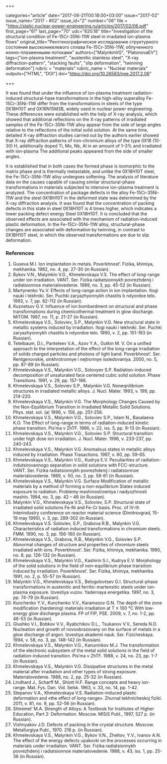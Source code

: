 +++

categories="article"
date="2017-06-21T00:18:00+03:00"
issue="2017-02"
issue_name="2017 - #02"
issue_id="2"
number="06"
file = "https://static.nuclear-power-engineering.ru/articles/2017/02/06.pdf"
first_page="61"
last_page="70"
udc="620.18"
title="Investigation of the structural condition of Fe-15Cr-35Ni-11W steel in irradiated ion-plasma flows"
original_title="Рентгенографическое исследование структурного состояния высоконикелевого сплава Fe-15Cr-35Ni-11W, облученного ионно-плазменными потоками"
authors=["MalynkinVG", "PlatonovaEV"]
tags=["ion-plasma treatment", "austenitic stainless steel", "X-ray diffraction-pattern", "stacking faults", "slip deformation", "twinning deformation"]
rubric = "materials"
rubric_name = "Nuclear materials"
outputs=["HTML", "DOI"]
doi="https://doi.org/10.26583/npe.2017.2.06"

+++

It was found that under the influence of ion-plasma treatment radiation-induced structural-hase transformations in the high-alloy superalloy Fe-15Cr-35Ni-11W differ from the transformations in steels of the type 0X18H10T and 0X16N15M3B, widely used in nuclear power engineering. These differences were established with the help of X-ray analysis, which showed that additional reflections on the X-ray patterns of irradiated samples of the Fe-15Cr-35Ni-11W alloy appear from the side of large angles relative to the reflections of the initial solid solution. At the same time, detailed X-ray diffraction studies carried out by the authors earlier showed that X-ray diffraction patterns of iron-chromium alloys of the type 0X18 (10-30) H, additionally doped Ti, Mo, Nb, Al in an amount of 1–3% and irradiated with ion-plasma The additional peaks appeared from the side of smaller angles.

It is established that in both cases the formed phase is isomorphic to the matrix phase and is thermally metastable, and unlike the 0X18H10T steel, the Fe-15Cr-35Ni-11W alloy undergoes softening. The analysis of literature data on the causes capable of causing similar structural-phase transformations in materials subjected to intensive ion-plasma treatment is analyzed. The concentration of package defects in the alloy Fe-15Cr-35Ni-11W and the steel 0X18H10T in the deformed state was determined by the X-ray diffraction analysis. It was found that the concentration of packing defects in this state in steel 0X18H10T is 4 times higher, which indicates a lower packing defect energy Steel 0Х18Н10Т. It is concluded that the observed effects are associated with the mechanism of radiation-induced plastic deformation. In the Fe-15Cr-35Ni-11W alloy, structural-phase changes are associated with deformation by twinning, in contrast to 0X18H10T steel, in which the observed transformations are due to slip deformation.

### References

1. Guseva M.I. Ion implantation in metals. Poverkhnost’. Fizika, khimiya, mekhanika. 1982, no. 4, pp. 27-30 (in Russian).
2. Bykov V.N., Malyinkin V.G., Khmelevskaya V.S. The effect of long-range under ion irradiation. VANT. Ser. Fizika radiatsionnykh povrezhdenij i radiatsionnoe materialovedenie. 1989, no. 3, pp. 45-52 (in Russian).
3. Martynenko Yu.V. Effects of long-range action in ion implantation. Itogi nauki i tekhniki. Ser. Puchki zaryazhyonnykh chastits b ndyordoe telo. 1993, v. 7, pp. 82-112 (in Russian).
4. Kuznetsov G.V. Influence of ion bombardment on structural and phase transformations during chemicothermal treatment in glow discharge. MiTOM. 1987, no. 11, p. 21-27 (in Russian).
5. Khmelevskaya V.S., Soloviev, S.P., Malynkin V.G. New structural state in metallic systems induced by irradiation. Itogi nauki i tekhniki. Ser. Puchki zaryazhyonnykh chastits b ndyordoe telo. 1990, v. 2, pp. 151-193 (in Russian).
6. Tetelbaum, D.I., Panteleev V.A., Azov Y.A., Gutkin M. V. On a unified approach to the interpretation of the effect of the long-range irradiation of solids charged particles and photons of light band. Poverkhnost’. Ser. Rentgenovskie, sinkhrotronnye i nejtronnye issledovaniya. 2000, no. 5, pp. 87-89 (in Russian).
7. Khmelevskaya V.S., Malynkin V.G., Solovyev S.P. Radiation-induced decomposition of unsaturated face centered cubic solid solution. Phase Transitions. 1991, v. 29, pp. 157-166.
8. Khmelevskaya V.S., Soloviev S.P., Malynkin V.G. Noneqnilibrium structures in irradiated metallic alloys. J. Nucl. Mater. 1993, v. 199, pp. 214-220.
9. Khmelevskaya V.S., Malynkin V.G. The Morphology Changes Caused by the Non-Equilibrium Transition in Irradiated Metallic Solid Solutions. Phys. stat. sol. (a) 1996, v. 156, pp. 251-256.
10. Khmelevskaya V.S., Malynkin V.G., Soloviev S.P., Islam N., Basalaeva K.O. The Effect of long-range in terms of radiation-induced kinetic phase transition. Pis’ma v ZhTF. 1996, v. 22, iss. 5, pp. 9-13 (in Russian).
11. Khmelevskaya V.S., Malynkin V.G., Soloviev S.P. Structural transition under high dose ion irradiation. J. Nucl. Mater. 1996, v. 233-237, pp. 240-243.
12. Khmelevskaya V.S., Malynkin V.G. Anomalous states in metallic alloys induced by irradiation. Phase Trasactions. 1997, v. 60, pp. 59-65.
13. Khmelevskaya V.S., Malynkin V.G., Kudrya E.V. Peculiarities of radiation- indutsirovannogo separation in solid solutions with FCC-structure. VANT. Ser. Fizika radiatsionnykh povrezhdenij i radiatsionnoe materialovedenie. 1989, v. 50, no. 3, pp. 58-61 (in Russian).
14. Khmelevskaya V.S., Malynkin V.G. Surface Modification of metallic materials by a method of forming a non-equilibrium States induced exposure to radiation. Problemy mashinostroeniya i nadyozhnosti mashin. 1994, no. 3, pp. 42 – 46 (in Russian).
15. Malynkin V.G., Khmelevskaya V.S., Soloviev, S.P. Structural state of irradiated solid solutions Fe-Ni and Fe-Cr basis. Proc. of IV-th Interindustry conference on reactor material science (Dimitrovgrad, 15-19 may 1995), v. 3, pp. 289-302 (in Russian).
16. Khmelevskaya V.S. Soloviev, S.P., Grabova R.B., Malynkin V.G. Characteristics of radiation induced transformations in chromium steels. FMM. 1990, no. 3, pp. 156-160 (in Russian).
17. Khmelevskaya V.S., Grabova, R.B., Malynkin V.G., Soloviev S.P. Abnormal changes of structure and properties of chromium steels irradiated with ions. Poverkhnost’. Ser. Fizika, khimiya, mekhanika. 1990, no. 8, pp. 126-132 (in Russian).
18. Khmelevskaya V.S., Malynkin V.G., Kashirin S.I., Kudrya E.V. Morphology of the solid solutions in the field of non-equilibrium phase transition induced by irradiation. Poverkhnost’. Ser. Fizika, khimiya, mekhanika. 1991, no. 2, p. 55-57 (in Russian).
19. Malynkin V.G., Khmelevskaya V.S., Belogolovtsev G.I. Structural-phase transformations in austenitic and ferritic-martensitic steels under ion-plasma exposure. Izvestiya vuzov. Yadernaya energetika. 1997, no. 3, pp. 74-79 (in Russian).
20. Kunchenko Y.V., Kunchenko V.V., Karamazov G.N. The depth of the zone modification (hardening) materials irradiation at T ≤ 100 °C With low-energy glow discharge plasma. FP of FIP, PSE. 2009, v. 7, no. 1-2, pp. 46-53 (in Russian).
21. Glushko V.I., Bobkov V.V., Ryabchikov D.L., Tsukanov V.V., Sereda N.D. Nucleation and growth of novoobrazovany on the surface of metals in a glow discharge of argon. Izvestiya akademii nauk. Ser. Fizicheskaya. 1994, v. 58, no. 3, pp. 148-142 (in Russian).
22. Khmelevskaya V.S., Malynkin V.G., Kanunnikov M.J. The transformation of the electronic subsystem of the metal solid solutions in the field of radiation-induced transition. Pis’ma v ZhTF. 1988, v. 24, no. 23, pp. 1-7 (in Russian).
23. Khmelevskaya V.S., Malynkin V.G. Dissipative structures in the metal material after irradiation and other types of strong exposure. Materialovedenie. 1988, no. 2, pp. 25-32 (in Russian).
24. Lindhard J., Scharff M., Shiott H.F. Range concepts and heavy ion-range. Mat. Fys. Dan. Vid. Selsk. 1963, v. 33, no. 14, pp. 1-42.
25. Stepanov V.A., Khmelevskaya V.S. Radiation-induced plastic deformation and «the effect of long-range». Zhurnal tekhnicheskoj fiziki. 2011, v. 81, no. 9, pp. 52-56 (in Russian).
26. Shtremel’ M.A. Strength of Alloys: A Textbook for Institutes of Higher Education, Part 2: Deformation. Moscow. MISiS Publ., 1997, 527 p. (in Russian).
27. Vishnyakov J.D. Defects of packing in the crystal structure. Moscow. Metallurgiya Publ., 1970. 216 p. (in Russian).
28. Khmelevskaya V.S., Malynkin V.G., Bykov V.N., Zheltov, Y.V., Ivanov A.N. The effect of the energy defects upakovki on the processes occurring in materials under irradiation. VANT. Ser. Fizika radiatsionnykh povrezhdenij i radiatsionnoe materialovedenie. 1988, v. 43, iss. 1, pp. 25-36 (in Russian).
